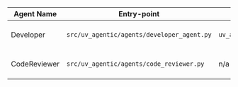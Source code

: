 | Agent Name   | Entry-point                               | State Model                      | Purpose |
|--------------|-------------------------------------------|----------------------------------|---------|
| Developer    | `src/uv_agentic/agents/developer_agent.py`| `uv_agentic.state.PlanState`     | Plan / build / review orchestrator |
| CodeReviewer | `src/uv_agentic/agents/code_reviewer.py`  | n/a                              | LLM-powered diff review           |
